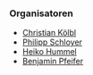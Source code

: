### Organisatoren
* [Christian Kölbl](mailto:christian.kolbl@owasp.org)
* [Philipp Schloyer](mailto:philipp.schloyer@owasp.org)
* [Heiko Hummel](mailto:heiko.hummel@owasp.org)
* [Benjamin Pfeifer](mailto:bpf1709@gmail.com)
